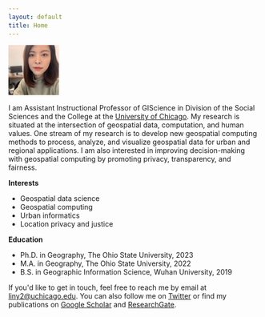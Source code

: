 ```yaml
---
layout: default
title: Home
---
```


<img src="assets/photo.jpeg" alt="Alt Text" width="20%" />

I am Assistant Instructional Professor of GIScience in Division of the Social Sciences and the College at the [University of Chicago](https://www.uchicago.edu/). My research is situated at the intersection of geospatial data, computation, and human values. One stream of my research is to develop new geospatial computing methods to process, analyze, and visualize geospatial data for urban and regional applications. I am also interested in improving decision-making with geospatial computing by promoting privacy, transparency, and fairness.


**Interests**
- Geospatial data science
- Geospatial computing
- Urban informatics
- Location privacy and justice


**Education**
- Ph.D. in Geography, The Ohio State University, 2023
- M.A. in Geography, The Ohio State University, 2022
- B.S. in Geographic Information Science, Wuhan University, 2019

If you'd like to get in touch, feel free to reach me by email at <liny2@uchicago.edu>. You can also follow me on [Twitter](https://twitter.com/linyuehzzz) or find my publications on [Google Scholar](https://scholar.google.com/citations?user=Pssz3IgAAAAJ&hl=en) and [ResearchGate](https://www.researchgate.net/profile/Yue-Lin-14).
